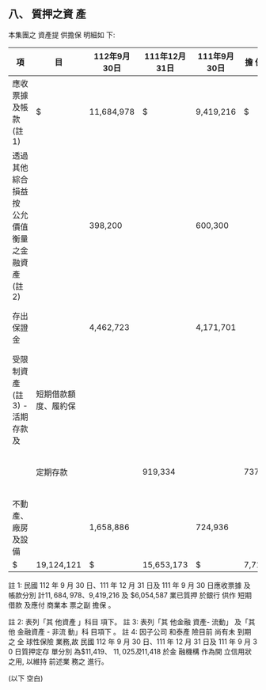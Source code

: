 
## 八、 質押之資 產

本集團之 資產提 供擔保 明細如 下:

| 項                                                | 目                   | 112年9月30日   | 111年12月31日   | 111年9月30日   | 擔 保 用 途   |                                |                                 |
|---------------------------------------------------|----------------------|----------------|-----------------|----------------|---------------|--------------------------------|---------------------------------|
| 應收票據及帳款(註1)                               | $                    | 11,684,978     | $               | 9,419,216      | $             | 6,054,587                      | 短期借款及應付商業本 票之副擔保 |
| 透過其他綜合損益按  公允價值衡量之金  融資產(註2) |                      | 398,200        |                 | 600,300        |               | 300,300 營業保證金             |                                 |
| 存出保證金                                        |                      | 4,462,723      |                 | 4,171,701      |               | 577,347 營業保證金及履約保證金 |                                 |
| 受限制資產(註3)  -活期存款及                     | 短期借款額度、履約保 |                |                 |                |               |                                |                                 |
|                                                   | 定期存款             |                | 919,334         |                | 737,020       |                                | 240,787 證金及開立信用狀(註4)   |
| 不動產、廠房及設備                                |                      | 1,658,886      |                 | 724,936        |               | 543,133                        | 長期借款                        |
| $                                                 | 19,124,121           | $              | 15,653,173      | $              | 7,716,154     |                                |                                 |

註 1: 民國 112 年 9 月 30 日、111 年 12 月 31 日及 111 年 9 月 30 日應收票據 及 帳款分別 計$11,684,978、$9,419,216 及 $6,054,587 業已質押 於銀行 供作 短期借款 及應付 商業本 票之副 擔保 。

註 2: 表列「其 他資產 」科目 項下。 註 3: 表列「其 他金融 資產- 流動」 及「其 他 金融資產 - 非流 動」科 目項下 。 註 4: 因子公司 和泰產 險目前 尚有未 到期之 全 球性保險 業務,故 民國 112 年 9 月 30 日、111 年 12 月 31 日及 111 年 9 月 3 0 日質押定存 單分別 為$11,419、 $11,025 及$11,418 於金 融機構 作為開 立信用狀 之用, 以維持 前述業 務之 進行。

 (以下 空白)